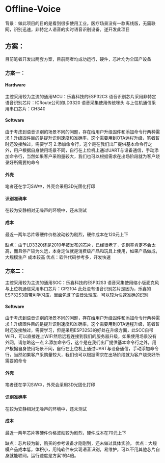 # Offline-Voice
背景：做此项目的目的是看到很多使用工业，医疗场景没有一款离线版，无需联网，识别迅速，非特定人语音的实时语音识别设备，遂开发此项目

## 方案：
目前笔者开发出两套方案，目前两者均成功运行，硬件，芯片均为全国产设备

### 方案一：
#### Hardware
主控采用较为主流的通用MCU：乐鑫科技的ESP32C3
语音识别芯片采用非特定语音识别芯片：ICRoute公司的LD3320
语音采集使用传统咪头
与上位机通信采用串口芯片：CH340

#### Software
由于考虑到语音识别的场景不同的问题，存在给用户升级固件和添加命令行两种需求
1.升级固件目的是提升识别速度和准确率，这个需要用到OTA远程升级，笔者暂时还没接触过，需要学习
2.添加命令行，这个是在我们出厂提供基本命令行之外，用户根据自身使用场景不同，自行在上位机上通过UART与设备通信，手动添加命令行，当然如果客户采购量较大，我们也可以根据需求在出场阶段就为客户烧录好所需要的命令

#### 外壳
笔者还在学习SW中，外壳会采用3D光固化打印

#### 识别准确率
在较为安静相对无噪声的环境中，还未测试

#### 成本
最近一两年芯片等硬件价格波动较为剧烈，硬件成本在120元上下

缺点：由于LD3320还是2010年被发布的芯片，已经很老了，识别率肯定不会太高，而且停产较为久远，本身定位就是消费级产品和玩具上使用，如果产品做成，大规模生产 成本较高
优点：软件代码参考多，开发快速


### 方案二：
主控采用较为主流的通用SOC：乐鑫科技的ESP32S3
语音采集使用缩小版麦克风
与上位机通信采用串口芯片：CP2104
此处没有语音识别芯片是因为，乐鑫的ESP32S3自带AI学习库，里面包含了语音处理库，可以较为快速准确的识别

#### Software
由于考虑到语音识别的场景不同的问题，存在给用户升级固件和添加命令行两种需求
1.升级固件目的是提升识别速度和准确率，这个需要用到OTA远程升级，笔者暂时还没接触过，需要学习，但是采用ESP32S3的好处在升级方面，此SOC自带WIFI，可以直接连上WIFI然后远程连接到我们的服务器升级，如果使用场景没有外网，请忽略这一点
2.添加命令行，这个是在我们出厂提供基本命令行之外，用户根据自身使用场景不同，自行在上位机上通过UART与设备通信，手动添加命令行，当然如果客户采购量较大，我们也可以根据需求在出场阶段就为客户烧录好所需要的命令

#### 外壳
笔者还在学习SW中，外壳会采用3D光固化打印

#### 识别准确率
在较为安静相对无噪声的环境中，还未测试

#### 成本
最近一两年芯片等硬件价格波动较为剧烈，硬件成本在70元上下

缺点：芯片较为新，购买的参考设备才刚刚到，还未做过具体实验。
优点：大规模产品成本低，体积小，用纯软件来实现语音识别，易维护，可以不用其他芯片自身就能联网。运行速度是方案1的4倍。
